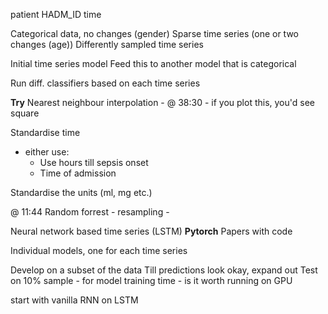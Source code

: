 
patient
	HADM_ID
		time

Categorical data, no changes (gender)
Sparse time series (one or two changes (age))
Differently sampled time series


Initial time series model
Feed this to another model that is categorical

Run diff. classifiers based on each time series


**Try**
Nearest neighbour interpolation 
	- @ 38:30
		- if you plot this, you'd see square



Standardise time
* either use:
	* Use hours till sepsis onset
	* Time of admission

Standardise the units (ml, mg etc.)



@ 11:44
Random forrest
	- resampling
	- 



Neural network based time series (LSTM)
**Pytorch**
Papers with code




Individual models, one for each time series



Develop on a subset of the data
Till predictions look okay, expand out
Test on 10% sample - for model training time
	- is it worth running on GPU



start with vanilla RNN on LSTM









